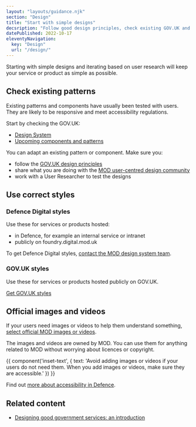 ```yaml
---
layout: "layouts/guidance.njk"
section: "Design"
title: "Start with simple designs"
decsription: "Follow good design principles, check existing GOV.UK and Ministry of Defence patterns and use the correct styles for Defence."
datePublished: 2022-10-17
eleventyNavigation:
  key: "Design"
  url: "/design/"
---
```


Starting with simple designs and iterating based on user research will keep your service or product as simple as possible.

## Check existing patterns

Existing patterns and components have usually been tested with users. They are likely to be responsive and meet accessibility regulations.

Start by checking the GOV.UK:

- [Design System](https://design-system.service.gov.uk/)
- [Upcoming components and patterns](https://design-system.service.gov.uk/community/upcoming-components-patterns/)

You can adapt an existing pattern or component. Make sure you:

- follow the [GOV.UK design principles](https://www.gov.uk/guidance/government-design-principles/)
- share what you are doing with the [MOD user-centred design community](/your-community/user-centred-design/)
- work with a User Researcher to test the designs

## Use correct styles

### Defence Digital styles

Use these for services or products hosted:

- in Defence, for example an internal service or intranet
- publicly on foundry.digital.mod.uk

To get Defence Digital styles, [contact the MOD design system team](mailto:andrew.graham2@digital.mod.uk?Subject=Defence%20Digital%20styles).

### GOV.UK styles

Use these for services or products hosted publicly on GOV.UK.

[Get GOV.UK styles](https://design-system.service.gov.uk/styles)

## Official images and videos

If your users need images or videos to help them understand something, [select official MOD images or videos](https://www.defenceimagery.mod.uk/). 

The images and videos are owned by MOD. You can use them for anything related to MOD without worrying about licences or copyright. 

{{ component('inset-text', {
  text: 'Avoid adding images or videos if your users do not need them. When you add images or videos, make sure they are accessible.'
}) }}

Find out [more about accessibility in Defence](/accessibility/).

## Related content

- [Designing good government services: an introduction](https://www.gov.uk/service-manual/design/introduction-designing-government-services/)

